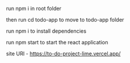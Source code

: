 run npm i in root folder

then run cd todo-app to move to todo-app folder

run npm i to install dependencies

run npm start to start the react application

site URl - https://to-do-project-lime.vercel.app/
